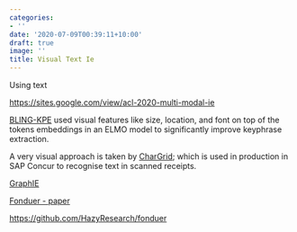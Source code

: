 ```yaml
---
categories:
- ''
date: '2020-07-09T00:39:11+10:00'
draft: true
image: ''
title: Visual Text Ie
---
```


Using text

https://sites.google.com/view/acl-2020-multi-modal-ie

[BLING-KPE](https://arxiv.org/pdf/1911.02671.pdf) used visual features like size, location, and font on top of the tokens embeddings in an ELMO model to significantly improve keyphrase extraction.

A very visual approach is taken by [CharGrid](https://arxiv.org/abs/1809.08799); which is used in production in SAP Concur to recognise text in scanned receipts.

[GraphIE](https://arxiv.org/abs/1810.13083)

[](/html-nlp/)

[Fonduer - paper](https://arxiv.org/pdf/1703.05028.pdf)

https://github.com/HazyResearch/fonduer